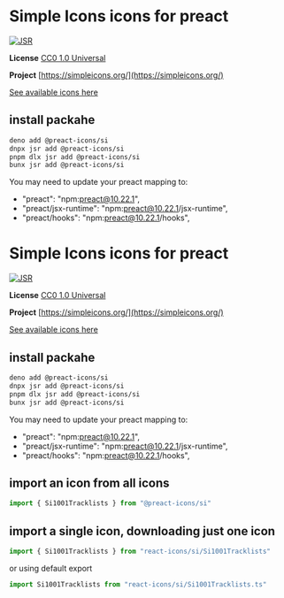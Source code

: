 # Simple Icons icons for preact

[![JSR](https://jsr.io/badges/@preact-icons/si)](https://jsr.io/@preact-icons/si)

**License** [CC0 1.0 Universal](https://creativecommons.org/publicdomain/zero/1.0/)

**Project** [https://simpleicons.org/](https://simpleicons.org/)

[See available icons here](https://react-icons.deno.dev/si)

## install packahe

```bash
deno add @preact-icons/si
dnpx jsr add @preact-icons/si
pnpm dlx jsr add @preact-icons/si
bunx jsr add @preact-icons/si
```

You may need to update your preact mapping to:
 - "preact": "npm:preact@10.22.1",
 - "preact/jsx-runtime": "npm:preact@10.22.1/jsx-runtime",
 - "preact/hooks": "npm:preact@10.22.1/hooks",


# Simple Icons icons for preact

[![JSR](https://jsr.io/badges/@preact-icons/si)](https://jsr.io/@preact-icons/si)

**License** [CC0 1.0 Universal](https://creativecommons.org/publicdomain/zero/1.0/)

**Project** [https://simpleicons.org/](https://simpleicons.org/)

[See available icons here](https://react-icons.deno.dev/si)

## install packahe

```bash
deno add @preact-icons/si
dnpx jsr add @preact-icons/si
pnpm dlx jsr add @preact-icons/si
bunx jsr add @preact-icons/si
```

You may need to update your preact mapping to:
 - "preact": "npm:preact@10.22.1",
 - "preact/jsx-runtime": "npm:preact@10.22.1/jsx-runtime",
 - "preact/hooks": "npm:preact@10.22.1/hooks",


## import an icon from all icons

```ts
import { Si1001Tracklists } from "@preact-icons/si"
```

## import a single icon, downloading just one icon

```ts
import { Si1001Tracklists } from "react-icons/si/Si1001Tracklists"
```

or using default export

```ts
import Si1001Tracklists from "react-icons/si/Si1001Tracklists.ts"
```

